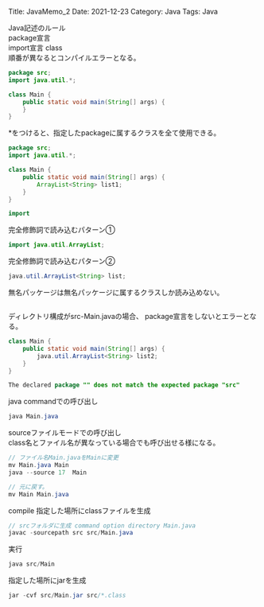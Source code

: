 Title: JavaMemo_2
Date: 2021-12-23
Category: Java
Tags: Java

Java記述のルール  
package宣言  
import宣言
class  
順番が異なるとコンパイルエラーとなる。  

```Java
package src;
import java.util.*;

class Main {
    public static void main(String[] args) {
    }
}
```

*をつけると、指定したpackageに属するクラスを全て使用できる。  
```Java
package src;
import java.util.*;

class Main {
    public static void main(String[] args) {
        ArrayList<String> list1;
    }
}
```

```Java
import 
```

完全修飾詞で読み込むパターン①
```Java
import java.util.ArrayList;
```

完全修飾詞で読み込むパターン②
```Java
java.util.ArrayList<String> list;
```
無名パッケージは無名パッケージに属するクラスしか読み込めない。

```Java

```

ディレクトリ構成がsrc-Main.javaの場合、
package宣言をしないとエラーとなる。  
```Java
class Main {
    public static void main(String[] args) {
        java.util.ArrayList<String> list2;
    }
}
```

```Java
The declared package "" does not match the expected package "src"
```

java commandでの呼び出し
```Java
java Main.java
```

sourceファイルモードでの呼び出し  
class名とファイル名が異なっている場合でも呼び出せる様になる。  
```Java
// ファイル名Main.javaをMainに変更
mv Main.java Main
java --source 17  Main
```

```Java
// 元に戻す。
mv Main Main.java
```

compile 指定した場所にclassファイルを生成
```Java
// srcフォルダに生成 command option directory Main.java
javac -sourcepath src src/Main.java
```

実行
```Java 
java src/Main
```

指定した場所にjarを生成
```Java
jar -cvf src/Main.jar src/*.class
```